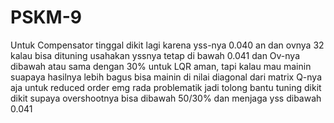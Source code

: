 # PSKM-9
Untuk Compensator tinggal dikit lagi karena yss-nya 0.040 an dan ovnya 32 kalau bisa dituning usahakan yssnya tetap di bawah 0.041 dan Ov-nya dibawah atau sama dengan 30%
untuk LQR aman, tapi kalau mau mainin suapaya hasilnya lebih bagus bisa mainin di nilai diagonal dari matrix Q-nya aja 
untuk reduced order emg rada problematik jadi tolong bantu tuning dikit dikit supaya overshootnya bisa dibawah 50/30% dan menjaga yss dibawah 0.041
